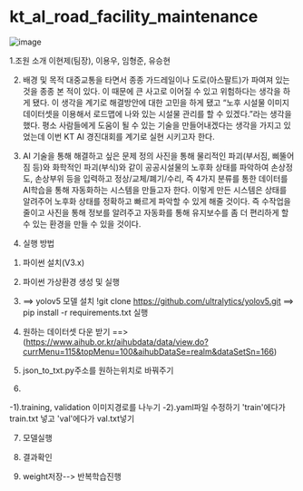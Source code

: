 # kt_al_road_facility_maintenance
![image](https://user-images.githubusercontent.com/95459741/194870505-e527771c-a05d-4a5c-ae1a-882f25310cb3.png)

1.조원 소개
이현제(팀장), 이용우, 임형준, 유승현

2. 배경 및 목적
대중교통을 타면서 종종 가드레일이나 도로(아스팔트)가 파여져 있는 것을 종종 본 적이 있다. 이 때문에 큰 사고로 이어질 수 있고 위험하다는 생각을 하게 됐다. 이 생각을 계기로 해결방안에 대한 고민을 하게 됐고 “노후 시설물 이미지 데이터셋을 이용해서 로드맵에 나와 있는 시설물 관리를 할 수 있겠다.”라는 생각을 했다. 평소 사람들에게 도움이 될 수 있는 기술을 만들어내겠다는 생각을 가지고 있었는데 이번 KT AI 경진대회를 계기로 실현 시키고자 한다. 

3. AI 기술을 통해 해결하고 싶은 문제 정의
사진을 통해 물리적인 파괴(부서짐, 삐뚤어짐 등)와 화학적인 파괴(부식)와 같이 공공시설물의 노후화 상태를 파악하여 손상정도, 손상부위 등을 입력하고 정상/교체/폐기/수리, 즉 4가지 분류를 통한 데이터를 AI학습을 통해 자동화하는 시스템을 만들고자 한다. 이렇게 만든 시스템은 상태를 알려주어 노후화 상태를 정확하고 빠르게 파악할 수 있게 해줄 것이다. 즉 수작업을 줄이고 사진을 통해 정보를 알려주고 자동화를 통해 유지보수를 좀 더 편리하게 할 수 있는 환경을 만들 수 있을 것이다.

4. 실행 방법

1) 파이썬 설치(V3.x)

2) 파이썬 가상환경 생성 및 실행

3)
   ==> yolov5 모델 설치 !git clone https://github.com/ultralytics/yolov5.git
   ==> pip install -r requirements.txt 실행

4) 원하는 데이터셋 다운 받기
   ==> (https://www.aihub.or.kr/aihubdata/data/view.do?currMenu=115&topMenu=100&aihubDataSe=realm&dataSetSn=166)

5) json_to_txt.py주소를 원하는위치로 바꿔주기

6)
-1).training, validation 이미지경로를 나누기
-2).yaml파일 수정하기
   'train'에다가 train.txt 넣고 'val'에다가 val.txt넣기

7) 모델실행

8) 결과확인

9) weight저장--> 반복학습진행 

